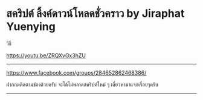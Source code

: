 <h1>สคริปต์ ลิ้งค์ดาวน์โหลดชั่วคราว by Jiraphat Yuenying</h1>

วิธี

https://youtu.be/ZRQXvGx3hZU

***************************
https://www.facebook.com/groups/284652862468386/

ฝากกดติดตามช่องด้วยครับ จะได้ไม่พลาดสคริปต์ใหม่ ๆ
เดี๋ยวหามาแจกเรื่อยๆครับ
***************************
